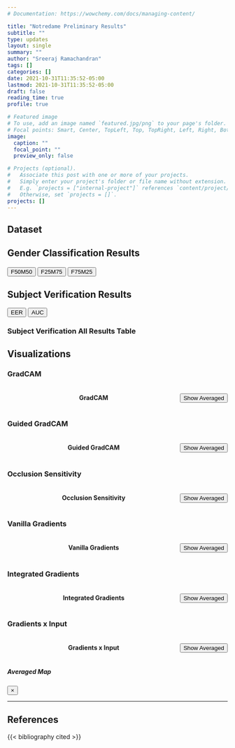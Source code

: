 ```yaml
---
# Documentation: https://wowchemy.com/docs/managing-content/

title: "Notredame Preliminary Results"
subtitle: ""
type: updates
layout: single
summary: ""
author: "Sreeraj Ramachandran"
tags: []
categories: []  
date: 2021-10-31T11:35:52-05:00
lastmod: 2021-10-31T11:35:52-05:00
draft: false
reading_time: true
profile: true

# Featured image
# To use, add an image named `featured.jpg/png` to your page's folder.
# Focal points: Smart, Center, TopLeft, Top, TopRight, Left, Right, BottomLeft, Bottom, BottomRight.
image:
  caption: ""
  focal_point: ""
  preview_only: false

# Projects (optional).
#   Associate this post with one or more of your projects.
#   Simply enter your project's folder or file name without extension.
#   E.g. `projects = ["internal-project"]` references `content/project/deep-learning/index.md`.
#   Otherwise, set `projects = []`.
projects: []
---
```


## Dataset



## Gender Classification Results
<h4 id='cm_title' style="text-align:center"></h4>
<div class='cm_container'>
  <div id="cm_btns_model" class="btn-group-vertical cm_btns_model"></div>
  <div class="cm">
    <div id="cm_btns_tm" class="btn-group cm_btns_tm">
      <input id="cm_btns_tm_5050" type="button" value="F50M50" class="btn btn-light active"></input>
      <input id="cm_btns_tm_2575" type="button" value="F25M75" class="btn btn-light"></input>
      <input id="cm_btns_tm_7525" type="button" value="F75M25" class="btn btn-light"></input>
    </div>
    <div id='cm'></div>
  </div>
</div>

<div class="cm_container">
  <div id="gc_btns_model" class="btn-group-vertical cm_btns_model"></div>
  
  <div class="cm">
    <div id="gc_acc"></div>
  </div>
  
</div>

## Subject Verification Results
<div class="cm_container">
  <div id="tb_btns_model" class="btn-group-vertical cm_btns_model"></div>
  
  <div class="cm">
    <div id="sv_eer"></div>
  </div>
  
</div>
<div id="tb_btns_tm" class="btn-group cm_btns_tm cm_container">
    <input id="tb_btns_eer" type="button" value="EER" class="btn btn-light active"></input>
    <input id="tb_btns_auc" type="button" value="AUC" class="btn btn-light"></input>
</div>

### Subject Verification All Results Table
<div id="sv_table" class="cm_container"></div>

## Visualizations
### GradCAM
<div class="gallery_container">
  <div style="display:flex;align-items:baseline">
    <h4 style="text-align:center;width:100%">GradCAM</h4>
    <input id="viz_gradcam_avgbtn" type="button" value="Show Averaged" class="btn btn-info" data-toggle="modal" data-target=".bd-example-modal-xl"></input>
  </div>

  <div class="viz_container">
    <div id="viz_gradcam_models" class="viz_btns btn-group-vertical"></div>
    <div id="viz_gradcam" class="gallery"></div>
    <div id="viz_gradcam_class" class="viz_btns btn-group-vertical viz_class"></div>
  </div>
  <div id="viz_gradcam_opts" class="viz_opts btn-group"></div>
</div>


### Guided GradCAM
<div class="gallery_container">
  <div style="display:flex;align-items:baseline">
    <h4 style="text-align:center;width:100%">Guided GradCAM</h4>
    <input id="viz_guided_gradcam_avgbtn" type="button" value="Show Averaged" class="btn btn-info" data-toggle="modal" data-target=".bd-example-modal-xl"></input>
  </div>
  <div class="viz_container">
    <div id="viz_guided_gradcam_models" class="viz_btns btn-group-vertical"></div>
    <div id="viz_guided_gradcam" class="gallery"></div>
    <div id="viz_guided_gradcam_class" class="viz_btns btn-group-vertical viz_class"></div>
  </div>
  <div id="viz_guided_gradcam_opts" class="viz_opts btn-group"></div>
</div>

### Occlusion Sensitivity
<div class="gallery_container">
  <div style="display:flex;align-items:baseline">
    <h4 style="text-align:center;width:100%">Occlusion Sensitivity</h4>
    <input id="viz_occlusion_sensitivity_avgbtn" type="button" value="Show Averaged" class="btn btn-info" data-toggle="modal" data-target=".bd-example-modal-xl"></input>
  </div>
  <div class="viz_container">
    <div id="viz_occlusion_sensitivity_models" class="viz_btns btn-group-vertical"></div>
    <div id="viz_occlusion_sensitivity" class="gallery"></div>
    <div id="viz_occlusion_sensitivity_class" class="viz_btns btn-group-vertical viz_class"></div>
  </div>
  <div id="viz_occlusion_sensitivity_opts" class="viz_opts btn-group"></div>
</div>

### Vanilla Gradients
<div class="gallery_container">
  <div style="display:flex;align-items:baseline">
    <h4 style="text-align:center;width:100%">Vanilla Gradients</h4>
    <input id="viz_vanilla_gradients_avgbtn" type="button" value="Show Averaged" class="btn btn-info" data-toggle="modal" data-target=".bd-example-modal-xl"></input>
  </div>
  <div class="viz_container">
    <div id="viz_vanilla_gradients_models" class="viz_btns btn-group-vertical"></div>
    <div id="viz_vanilla_gradients" class="gallery"></div>
    <div id="viz_vanilla_gradients_class" class="viz_btns btn-group-vertical viz_class"></div>
  </div>
  <div id="viz_vanilla_gradients_opts" class="viz_opts btn-group"></div>
</div>

### Integrated Gradients
<div class="gallery_container">
  <div style="display:flex;align-items:baseline">
    <h4 style="text-align:center;width:100%">Integrated Gradients</h4>
    <input id="viz_integrated_gradients_avgbtn" type="button" value="Show Averaged" class="btn btn-info" data-toggle="modal" data-target=".bd-example-modal-xl"></input>
  </div>
  <div class="viz_container">
    <div id="viz_integrated_gradients_models" class="viz_btns btn-group-vertical"></div>
    <div id="viz_integrated_gradients" class="gallery"></div>
    <div id="viz_integrated_gradients_class" class="viz_btns btn-group-vertical viz_class"></div>
  </div>
  <div id="viz_integrated_gradients_opts" class="viz_opts btn-group"></div>
</div>

<!-- ### SmoothGrad
<div class="gallery_container">
  <div style="display:flex;align-items:baseline">
    <h4 style="text-align:center;width:100%">SmoothGrad</h4>
    <input id="viz_smoothgrad_avgbtn" type="button" value="Show Averaged" class="btn btn-info" data-toggle="modal" data-target=".bd-example-modal-xl"></input>
  </div>
  <div class="viz_container">
    <div id="viz_smoothgrad_models" class="viz_btns btn-group-vertical"></div>
    <div id="viz_smoothgrad" class="gallery"></div>
    <div id="viz_smoothgrad_class" class="viz_btns btn-group-vertical viz_class"></div>
  </div>
  <div id="viz_smoothgrad_opts" class="viz_opts btn-group"></div>
</div> -->

### Gradients x Input
<div class="gallery_container">
  <div style="display:flex;align-items:baseline">
    <h4 style="text-align:center;width:100%">Gradients x Input</h4>
    <input id="viz_gradients_input_avgbtn" type="button" value="Show Averaged" class="btn btn-info" data-toggle="modal" data-target=".bd-example-modal-xl"></input>
  </div>
  <div class="viz_container">
    <div id="viz_gradients_input_models" class="viz_btns btn-group-vertical"></div>
    <div id="viz_gradients_input" class="gallery"></div>
    <div id="viz_gradients_input_class" class="viz_btns btn-group-vertical viz_class"></div>
  </div>
  <div id="viz_gradients_input_opts" class="viz_opts btn-group"></div>
</div>


<div class="modal fade bd-example-modal-xl" tabindex="-1" role="dialog" aria-labelledby="myExtraLargeModalLabel" aria-hidden="true">
  <div class="modal-dialog modal-lg">
    <div class="modal-content">
      <div class="modal-header">
        <h5 class="modal-title">Averaged Map</h5>
        <button type="button" class="close" data-dismiss="modal" aria-label="Close">
          <span aria-hidden="true">&times;</span>
        </button>
      </div>
      <img id="viz_avg_modal" src="">
    </div>
  </div>
</div>


---

## References

{{< bibliography cited >}}

<script type="module" src="ufpr.js"></script>
